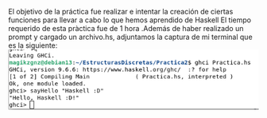 El objetivo de la práctica fue realizar e intentar la creación de ciertas funciones para llevar a cabo lo que hemos aprendido de Haskell
El tiempo requerido de esta pràctica fue de 1 hora
.Además de haber realizado un prompt y cargado un archivo.hs, adjuntamos la captura de mi terminal que es la siguiente:
![Captura de GHCi](GHCi.png)


